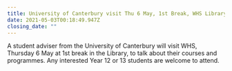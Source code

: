 ```yaml
---
title: University of Canterbury visit Thu 6 May, 1st Break, WHS Library
date: 2021-05-03T00:18:49.947Z
closing_date: ""
---
```

A student adviser from the University of Canterbury will visit WHS, Thursday 6 May at 1st break in the Library, to talk about their courses and programmes. Any interested Year 12 or 13 students are welcome to attend.